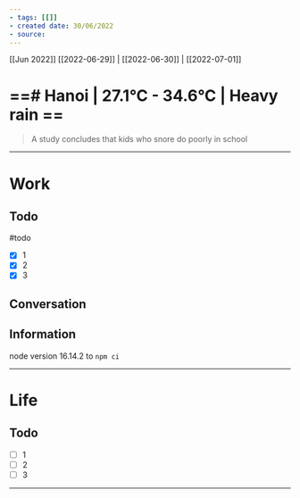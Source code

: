 ```yaml
---
- tags: [[]]
- created date: 30/06/2022
- source: 
---
```

[[Jun 2022]]
[[2022-06-29]]   |   [[2022-06-30]] | [[2022-07-01]] 


# ==# Hanoi | 27.1°C - 34.6°C | Heavy rain ==

> A study concludes that kids who snore do poorly in school

---

# Work
## Todo
#todo
- [x] 1
- [x] 2
- [x] 3
## Conversation
## Information
node version 16.14.2 to `npm ci`

---

# Life
## Todo
- [ ] 1
- [ ] 2
- [ ] 3

---